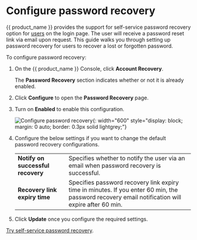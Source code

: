 # Configure password recovery

{{ product_name }} provides the support for self-service password recovery option for [users]({{base_path}}/guides/users/manage-customers/) on the login page. The user will receive a password reset link via email upon request.
This guide walks you through setting up password recovery for users to recover a lost or forgotten password.

To configure password recovery:

1. On the {{ product_name }} Console, click **Account Recovery**.

    The **Password Recovery** section indicates whether or not it is already enabled.

3. Click **Configure** to open the **Password Recovery** page.

4. Turn on **Enabled** to enable this configuration.

    ![Configure password recovery]({{base_path}}/assets/img/guides/organization/account-recovery/password-recovery/configure-password-recovery.png){: width="600" style="display: block; margin: 0 auto; border: 0.3px solid lightgrey;"}

5. Configure the below settings if you want to change the default password recovery configurations.
    <table>
          <tbody>
             <tr>
                  <td><b>Notify on successful recovery</b></td>
                  <td>Specifies whether to notify the user via an email when password recovery is successful.</td>
             </tr>
             <tr>
                <td><b>Recovery link expiry time</b></td>
                <td>Specifies password recovery link expiry time in minutes. If you enter 60 min, the password recovery email notification will expire after 60 min.</td>
           </tr>
          </tbody>
       </table>

6. Click **Update** once you configure the required settings.  

[Try self-service password recovery]({{base_path}}/guides/user-self-service/customer-password-recovery/).
